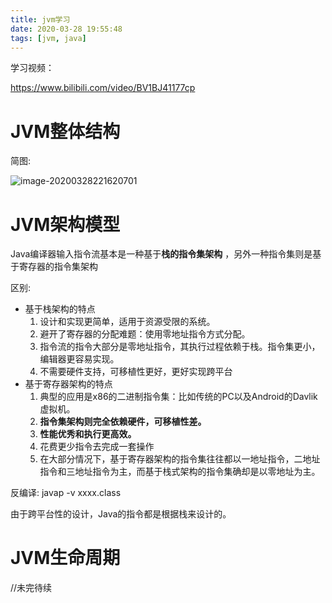 ```yaml
---
title: jvm学习
date: 2020-03-28 19:55:48
tags: [jvm, java]
---
```


学习视频：

https://www.bilibili.com/video/BV1BJ41177cp

# JVM整体结构

简图:

![image-20200328221620701](C:\Users\81929\AppData\Roaming\Typora\typora-user-images\image-20200328221620701.png)



# JVM架构模型

Java编译器输入指令流基本是一种基于**栈的指令集架构** ，另外一种指令集则是基于寄存器的指令集架构

区别:

* 基于栈架构的特点
  	1. 设计和实现更简单，适用于资源受限的系统。
   	2. 避开了寄存器的分配难题：使用零地址指令方式分配。
   	3. 指令流的指令大部分是零地址指令，其执行过程依赖于栈。指令集更小，编辑器更容易实现。
   	4. 不需要硬件支持，可移植性更好，更好实现跨平台
* 基于寄存器架构的特点
  	1. 典型的应用是x86的二进制指令集：比如传统的PC以及Android的Davlik虚拟机。
   	2. **指令集架构则完全依赖硬件，可移植性差。**
   	3. **性能优秀和执行更高效。**
   	4. 花费更少指令去完成一套操作
   	5. 在大部分情况下，基于寄存器架构的指令集往往都以一地址指令，二地址指令和三地址指令为主，而基于栈式架构的指令集确却是以零地址为主。

反编译: javap -v xxxx.class

由于跨平台性的设计，Java的指令都是根据栈来设计的。

# JVM生命周期

//未完待续

